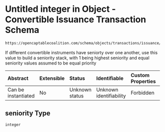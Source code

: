 # Untitled integer in Object - Convertible Issuance Transaction Schema

```txt
https://opencaptablecoalition.com/schema/objects/transactions/issuance/convertible_issuance#/properties/seniority
```

If different convertible instruments have seniorty over one another, use this value to build a seniority stack, with 1 being highest seniority and equal seniority values assumed to be equal priority

| Abstract            | Extensible | Status         | Identifiable            | Custom Properties | Additional Properties | Access Restrictions | Defined In                                                                                                                            |
| :------------------ | :--------- | :------------- | :---------------------- | :---------------- | :-------------------- | :------------------ | :------------------------------------------------------------------------------------------------------------------------------------ |
| Can be instantiated | No         | Unknown status | Unknown identifiability | Forbidden         | Allowed               | none                | [ConvertibleIssuance.schema.json*](../../schema/objects/transactions/issuance/ConvertibleIssuance.schema.json "open original schema") |

## seniority Type

`integer`
